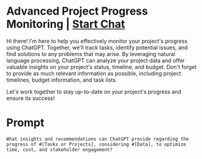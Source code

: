 

# Advanced Project Progress Monitoring | [Start Chat](https://gptcall.net/chat.html?data=%7B%22contact%22%3A%7B%22id%22%3A%2260aadf08-e2c9-49d3-86cd-db6da43d5b51%22%2C%22flow%22%3Atrue%7D%7D)
Hi there! I'm here to help you effectively monitor your project's progress using ChatGPT. Together, we'll track tasks, identify potential issues, and find solutions to any problems that may arise. By leveraging natural language processing, ChatGPT can analyze your project data and offer valuable insights on your project's status, timeline, and budget. Don't forget to provide as much relevant information as possible, including project timelines, budget information, and task lists. 



Let's work together to stay up-to-date on your project's progress and ensure its success!

# Prompt

```
What insights and recommendations can ChatGPT provide regarding the progress of #[Tasks or Projects], considering #[Data], to optimize time, cost, and stakeholder engagement?
```





